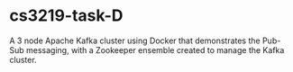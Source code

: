 # cs3219-task-D
A 3 node Apache Kafka cluster using Docker that demonstrates the Pub-Sub messaging, with a Zookeeper ensemble created to manage the Kafka cluster.
